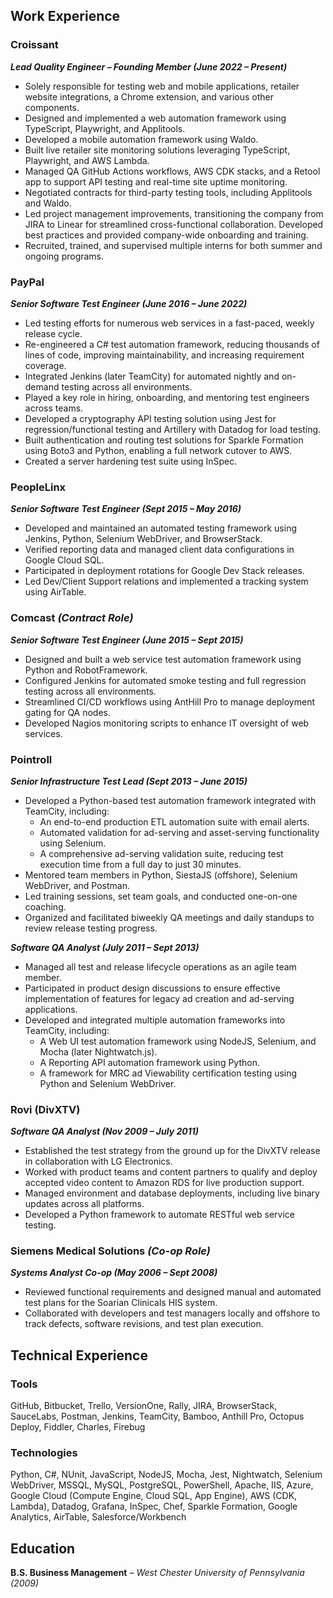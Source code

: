 ## **Work Experience**

### **Croissant**  
**_Lead Quality Engineer – Founding Member (June 2022 – Present)_**  

- Solely responsible for testing web and mobile applications, retailer website integrations, a Chrome extension, and various other components.  
- Designed and implemented a web automation framework using TypeScript, Playwright, and Applitools.  
- Developed a mobile automation framework using Waldo.  
- Built live retailer site monitoring solutions leveraging TypeScript, Playwright, and AWS Lambda.  
- Managed QA GitHub Actions workflows, AWS CDK stacks, and a Retool app to support API testing and real-time site uptime monitoring.  
- Negotiated contracts for third-party testing tools, including Applitools and Waldo.  
- Led project management improvements, transitioning the company from JIRA to Linear for streamlined cross-functional collaboration. Developed best practices and provided company-wide onboarding and training.  
- Recruited, trained, and supervised multiple interns for both summer and ongoing programs.  

### **PayPal**  
**_Senior Software Test Engineer (June 2016 – June 2022)_**  

- Led testing efforts for numerous web services in a fast-paced, weekly release cycle.  
- Re-engineered a C# test automation framework, reducing thousands of lines of code, improving maintainability, and increasing requirement coverage.  
- Integrated Jenkins (later TeamCity) for automated nightly and on-demand testing across all environments.  
- Played a key role in hiring, onboarding, and mentoring test engineers across teams.  
- Developed a cryptography API testing solution using Jest for regression/functional testing and Artillery with Datadog for load testing.  
- Built authentication and routing test solutions for Sparkle Formation using Boto3 and Python, enabling a full network cutover to AWS.  
- Created a server hardening test suite using InSpec.  

### **PeopleLinx**  
**_Senior Software Test Engineer (Sept 2015 – May 2016)_**  

- Developed and maintained an automated testing framework using Jenkins, Python, Selenium WebDriver, and BrowserStack.  
- Verified reporting data and managed client data configurations in Google Cloud SQL.  
- Participated in deployment rotations for Google Dev Stack releases.  
- Led Dev/Client Support relations and implemented a tracking system using AirTable.  

### **Comcast** *(Contract Role)*  
**_Senior Software Test Engineer (June 2015 – Sept 2015)_**  

- Designed and built a web service test automation framework using Python and RobotFramework.  
- Configured Jenkins for automated smoke testing and full regression testing across all environments.  
- Streamlined CI/CD workflows using AntHill Pro to manage deployment gating for QA nodes.  
- Developed Nagios monitoring scripts to enhance IT oversight of web services.  

### **Pointroll**  
**_Senior Infrastructure Test Lead (Sept 2013 – June 2015)_**  

- Developed a Python-based test automation framework integrated with TeamCity, including:  
  - An end-to-end production ETL automation suite with email alerts.  
  - Automated validation for ad-serving and asset-serving functionality using Selenium.  
  - A comprehensive ad-serving validation suite, reducing test execution time from a full day to just 30 minutes.  
- Mentored team members in Python, SiestaJS (offshore), Selenium WebDriver, and Postman.  
- Led training sessions, set team goals, and conducted one-on-one coaching.  
- Organized and facilitated biweekly QA meetings and daily standups to review release testing progress.  

**_Software QA Analyst (July 2011 – Sept 2013)_**  

- Managed all test and release lifecycle operations as an agile team member.  
- Participated in product design discussions to ensure effective implementation of features for legacy ad creation and ad-serving applications.  
- Developed and integrated multiple automation frameworks into TeamCity, including:  
  - A Web UI test automation framework using NodeJS, Selenium, and Mocha (later Nightwatch.js).  
  - A Reporting API automation framework using Python.  
  - A framework for MRC ad Viewability certification testing using Python and Selenium WebDriver.  

### **Rovi (DivXTV)**  
**_Software QA Analyst (Nov 2009 – July 2011)_**  

- Established the test strategy from the ground up for the DivXTV release in collaboration with LG Electronics.  
- Worked with product teams and content partners to qualify and deploy accepted video content to Amazon RDS for live production support.  
- Managed environment and database deployments, including live binary updates across all platforms.  
- Developed a Python framework to automate RESTful web service testing.  

### **Siemens Medical Solutions** *(Co-op Role)*  
**_Systems Analyst Co-op (May 2006 – Sept 2008)_**  

- Reviewed functional requirements and designed manual and automated test plans for the Soarian Clinicals HIS system.  
- Collaborated with developers and test managers locally and offshore to track defects, software revisions, and test plan execution.  

## **Technical Experience**  

### **Tools**  
GitHub, Bitbucket, Trello, VersionOne, Rally, JIRA, BrowserStack, SauceLabs, Postman, Jenkins, TeamCity, Bamboo, Anthill Pro, Octopus Deploy, Fiddler, Charles, Firebug  

### **Technologies**  
Python, C#, NUnit, JavaScript, NodeJS, Mocha, Jest, Nightwatch, Selenium WebDriver, MSSQL, MySQL, PostgreSQL, PowerShell, Apache, IIS, Azure, Google Cloud (Compute Engine, Cloud SQL, App Engine), AWS (CDK, Lambda), Datadog, Grafana, InSpec, Chef, Sparkle Formation, Google Analytics, AirTable, Salesforce/Workbench  

## **Education**  
**B.S. Business Management** – *West Chester University of Pennsylvania (2009)*  
